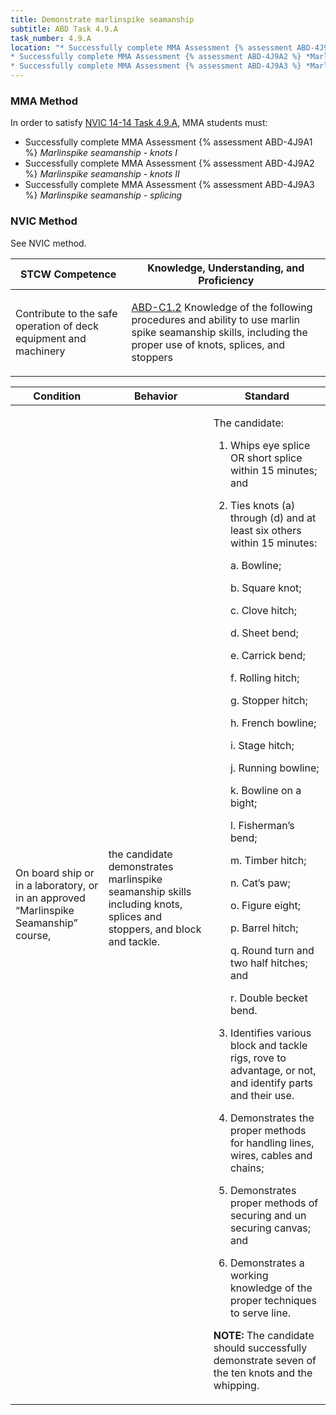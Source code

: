 ```yaml
---
title: Demonstrate marlinspike seamanship
subtitle: ABD Task 4.9.A 
task_number: 4.9.A
location: "* Successfully complete MMA Assessment {% assessment ABD-4J9A1 %} *Marlinspike seamanship - knots I*
* Successfully complete MMA Assessment {% assessment ABD-4J9A2 %} *Marlinspike seamanship - knots II*
* Successfully complete MMA Assessment {% assessment ABD-4J9A3 %} *Marlinspike seamanship - splicing*" 
---
```



### MMA Method

In order to satisfy  [NVIC 14-14  Task  4.9.A]({{site.baseurl}}/assets/images/nvic-14-14.pdf), MMA students must:

* Successfully complete MMA Assessment {% assessment ABD-4J9A1 %} *Marlinspike seamanship - knots I*
* Successfully complete MMA Assessment {% assessment ABD-4J9A2 %} *Marlinspike seamanship - knots II*
* Successfully complete MMA Assessment {% assessment ABD-4J9A3 %} *Marlinspike seamanship - splicing*


### NVIC Method

<a onclick="togglevisibility('nvic_methods')" >See NVIC method.</a>

<div id='nvic_methods' class='hide'>

<table>
<thead>
<tr>
<th class='forty'> STCW Competence </th>
<th class='sixty'> Knowledge, Understanding, and Proficiency </th>
</tr>
</thead>




<tbody>
<tr><td markdown='1'>

Contribute to the safe operation of deck equipment and machinery

</td><td markdown='1'>

[ABD-C1.2]({{site.baseurl}}/tables/25.html#ABD-C1.2) Knowledge of the following procedures and ability to use marlin spike seamanship skills, including the proper use of knots, splices, and stoppers

</td></tr>


</tbody>
</table>


<table>
<thead>
<tr><th class='twenty'>  Condition </th><th class='twenty'> Behavior </th><th  class='sixty'>Standard </th></tr>
</thead>
<tbody >



<tr><td markdown='1'>

On board ship or in a laboratory, or in an approved “Marlinspike Seamanship” course,

</td><td markdown='1'>

the candidate demonstrates marlinspike seamanship skills including knots, splices and stoppers, and block and tackle.

<br>

<div class="tooltip">
<span class="tooltiptext">
</span>
</div>


</td><td markdown='1'>

The candidate:

1. Whips eye splice OR short splice within 15 minutes; and
2. Ties knots (a) through (d) and at least six others within 15 minutes:

	a. Bowline;

	b. Square knot;

	c. Clove hitch;

	d. Sheet bend;

	e. Carrick bend;

	f. Rolling hitch;

	g. Stopper hitch;

	h. French bowline;

	i. Stage hitch;

	j. Running bowline;

	k. Bowline on a bight;

	l. Fisherman’s bend;

	m. Timber hitch;

	n. Cat’s paw;

	o. Figure eight;

	p. Barrel hitch;

	q. Round turn and two half hitches; and

	r. Double becket bend.

3. Identifies various block and tackle rigs, rove to advantage, or not, and identify parts and their use. 
4. Demonstrates the proper methods for handling lines, wires, cables and chains;
5. Demonstrates proper methods of securing and un securing canvas; and
6. Demonstrates a working knowledge of the proper techniques to serve line. 

**NOTE:** The candidate should successfully demonstrate seven of the ten knots and the whipping. 

</td></tr>
</tbody>
</table>
</div>
